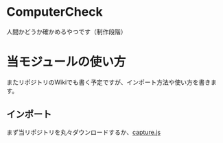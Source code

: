# ComputerCheck
人間かどうか確かめるやつです（制作段階）

# 当モジュールの使い方
またリポジトリのWikiでも書く予定ですが、インポート方法や使い方を書きます。

## インポート

まず当リポジトリを丸々ダウンロードするか、[capture.js](./captcha.js)
